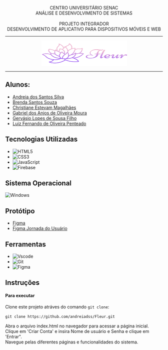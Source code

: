 <p align="center">
    CENTRO UNIVERSITÁRIO SENAC<br/>
    ANÁLISE E DESENVOLVIMENTO DE SISTEMAS<br/><br/>
    PROJETO INTEGRADOR<br/>
    DESENVOLVIMENTO DE APLICATIVO PARA DISPOSITIVOS MÓVEIS E WEB
</p>

---
<p align="center">
   <img src="./Frontend/images/LogoHeader.svg" width="275" height="80" border="0"/>
</p>

---

## Alunos: 
 - [Andreia dos Santos Silva](https://github.com/andreiadss)
 - [Brenda Santos Souza](https://github.com/brend4sz)
 - [Christiane Estevam Magalhães](https://github.com/ChrisMaga)
 - [Gabriel dos Anjos de Oliveira Moura](https://github.com/Gabr1el-Anjos)
 - [Gervásio Lopes de Sousa Filho](https://github.com/GervasioLopes)
 - [Luiz Fernando de Oliveira Penteado](https://github.com/LuizFPenteado)


## Tecnologias Utilizadas
- ![HTML5](https://img.shields.io/badge/HTML5-E34F26?style=for-the-badge&logo=html5&logoColor=white)
- ![CSS3](https://img.shields.io/badge/CSS3-1572B6?style=for-the-badge&logo=css3&logoColor=white)
- ![JavaScript](https://img.shields.io/badge/JavaScript-F7DF1E?style=for-the-badge&logo=javascript&logoColor=black)
- ![Firebase](https://img.shields.io/badge/Firebase-000?style=for-the-badge&logo=firebase&logoColor=ffca28)

## Sistema Operacional
![Windows](https://img.shields.io/badge/Windows-000?style=for-the-badge&logo=windows&logoColor=2CA5E0)

## Protótipo
- [Figma](https://www.figma.com/design/mONQ977jHDhELpwxCIkedK/PI---Telas-APP-Sa%C3%BAde?node-id=0-1&t=TyP92tBtDJBKhFID-1)
- [Figma Jornada do Usuário](https://www.figma.com/design/vwN8LmA5Dr5veBVYwMjupT/Telas---SEGUNDA-ENTREGA?node-id=0-1&t=4g9Ilw3au5olOaXw-1)

## Ferramentas 
- ![Vscode](https://img.shields.io/badge/Vscode-007ACC?style=for-the-badge&logo=visual-studio-code&logoColor=white)
- ![Git](https://img.shields.io/badge/GIT-E44C30?style=for-the-badge&logo=git&logoColor=white)
- ![Figma](https://img.shields.io/badge/Figma-696969?style=for-the-badge&logo=figma&logoColor=figma)
 
## Instruções

#### Para executar

Clone este projeto atráves do comando `git clone`:
```
git clone https://github.com/andreiadss/Fleur.git
```
Abra o arquivo index.html no navegador para acessar a página inicial.<br>
Clique em 'Criar Conta' e insira Nome de usuário e Senha e clique em 'Entrar".<br>
Navegue pelas diferentes páginas e funcionalidades do sistema.
